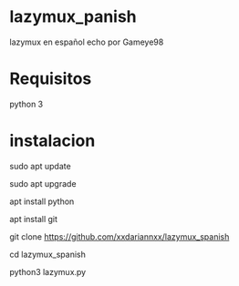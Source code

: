 # lazymux_panish
lazymux en español
echo por Gameye98

# Requisitos
python 3

# instalacion
sudo apt update

sudo apt upgrade

apt install python 

apt install git

git clone https://github.com/xxdariannxx/lazymux_spanish

cd lazymux_spanish

python3 lazymux.py

